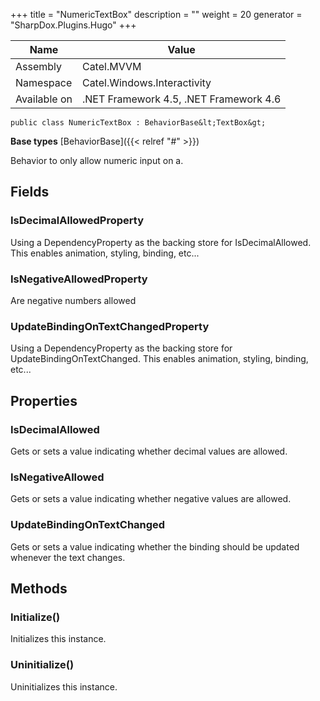 

+++
title = "NumericTextBox" 
description = ""
weight = 20
generator = "SharpDox.Plugins.Hugo"
+++

Name|Value
---|---
Assembly|Catel.MVVM
Namespace|Catel.Windows.Interactivity
Available on|.NET Framework 4.5, .NET Framework 4.6

```
public class NumericTextBox : BehaviorBase&lt;TextBox&gt;
```

**Base types**
[BehaviorBase]({{&lt; relref "#" &gt;}})

Behavior to only allow numeric input on a.

## Fields

### IsDecimalAllowedProperty

Using a DependencyProperty as the backing store for IsDecimalAllowed. This enables animation, styling, binding, etc...

### IsNegativeAllowedProperty

Are negative numbers allowed

### UpdateBindingOnTextChangedProperty

Using a DependencyProperty as the backing store for UpdateBindingOnTextChanged. This enables animation, styling, binding, etc...

## Properties

### IsDecimalAllowed

Gets or sets a value indicating whether decimal values are allowed.

### IsNegativeAllowed

Gets or sets a value indicating whether negative values are allowed.

### UpdateBindingOnTextChanged

Gets or sets a value indicating whether the binding should be updated whenever the text changes.

## Methods

### Initialize()

Initializes this instance.

### Uninitialize()

Uninitializes this instance.

